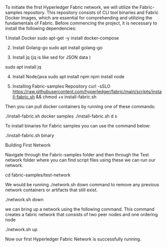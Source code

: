 To initiate the first Hyperledger Fabric network, we will utilize the Fabric-samples repository. This repository consists of CLI tool binaries and Fabric Docker Images, which are essential for comprehending and utilizing the fundamentals of Fabric. Before commencing the project, it is necessary to install the following dependencies:

1.Install Docker
sudo apt-get -y install docker-compose


2. Install Golang-go
sudo apt install golang-go


4. Install jq
(jq is like sed for JSON data )

sudo apt install jq


4. Install Node/java
sudo apt install npm
npm install node


6. Installing Fabric-samples Repository
curl -sSLO https://raw.githubusercontent.com/hyperledger/fabric/main/scripts/install-fabric.sh && chmod +x install-fabric.sh


Then you can pull docker containers by running one of these commands:

./install-fabric.sh docker samples
./install-fabric.sh d s


To install binaries for Fabric samples you can use the command below:

./install-fabric.sh binary

Building First Network

Navigate through the Fabric-samples folder and then through the Test network folder where you can find script files using these we can run our network.

cd fabric-samples/test-network

We would be running ./network.sh down command to remove any previous network containers or artifacts that still exist.

./network.sh down

we can bring up a network using the following command. This command creates a fabric network that consists of two peer nodes and one ordering node

 ./network.sh up

 
Now our first Hyperledger Fabric Network is successfully running.
